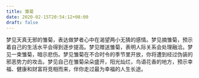 ```yaml
---
title: 雏菊
date: 2020-02-15T20:54:12+08:00
draft: false
---
```


梦见天真无邪的雏菊，表达做梦者心中在渴望两小无猜的感情。梦见摘雏菊，预示着自己的生活水平会得到逐步提高。梦见赠送雏菊，表明人际关系会处理融洽。梦见一束雏菊，暗示悲伤。梦见雏菊在不合时令的季节里开放，你将遭到经过伪装的邪恶势力的攻击。梦见自己在雏菊朵朵盛开，阳光灿烂，鸟语花香的地方，预示幸福、健康和财富将竞相而来，伴你走过最为幸福的人生长途。